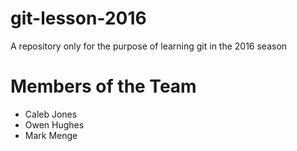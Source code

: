 # git-lesson-2016
A repository only for the purpose of learning git in the 2016 season

# Members of the Team
- Caleb Jones
- Owen Hughes
- Mark Menge
